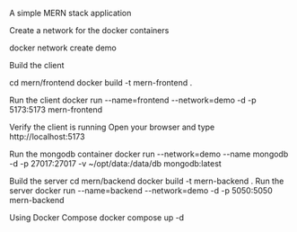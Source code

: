 A simple MERN stack application

Create a network for the docker containers

docker network create demo

Build the client

cd mern/frontend
docker build -t mern-frontend .

Run the client
docker run --name=frontend --network=demo -d -p 5173:5173 mern-frontend

Verify the client is running
Open your browser and type http://localhost:5173

Run the mongodb container
docker run --network=demo --name mongodb -d -p 27017:27017 -v ~/opt/data:/data/db mongodb:latest

Build the server
cd mern/backend
docker build -t mern-backend .
Run the server
docker run --name=backend --network=demo -d -p 5050:5050 mern-backend

Using Docker Compose
docker compose up -d
